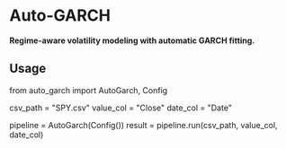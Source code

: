 # Auto-GARCH

**Regime-aware volatility modeling with automatic GARCH fitting.**

## Usage

from auto_garch import AutoGarch, Config

csv_path = "SPY.csv"
value_col = "Close"
date_col = "Date"

pipeline = AutoGarch(Config())
result = pipeline.run(csv_path, value_col, date_col)
